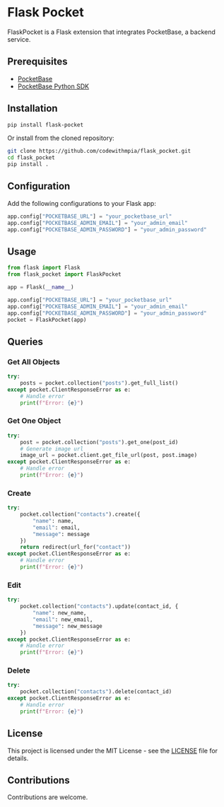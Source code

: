 # Flask Pocket

FlaskPocket is a Flask extension that integrates PocketBase, a backend service.

## Prerequisites

- [PocketBase](https://pocketbase.io/)
- [PocketBase Python SDK](https://github.com/pocketbase/pocketbase-python-sdk)

## Installation

```bash
pip install flask-pocket
```

Or install from the cloned repository:

```bash
git clone https://github.com/codewithmpia/flask_pocket.git
cd flask_pocket
pip install .
```

## Configuration

Add the following configurations to your Flask app:

```python
app.config["POCKETBASE_URL"] = "your_pocketbase_url"
app.config["POCKETBASE_ADMIN_EMAIL"] = "your_admin_email"
app.config["POCKETBASE_ADMIN_PASSWORD"] = "your_admin_password"
```

## Usage

```python
from flask import Flask
from flask_pocket import FlaskPocket

app = Flask(__name__)

app.config["POCKETBASE_URL"] = "your_pocketbase_url"
app.config["POCKETBASE_ADMIN_EMAIL"] = "your_admin_email"
app.config["POCKETBASE_ADMIN_PASSWORD"] = "your_admin_password"
pocket = FlaskPocket(app)
```

## Queries

### Get All Objects

```python
try:
    posts = pocket.collection("posts").get_full_list()
except pocket.ClientResponseError as e:
    # Handle error
    print(f"Error: {e}")
```

### Get One Object

```python
try:
    post = pocket.collection("posts").get_one(post_id)
    # Generate image url
    image_url = pocket.client.get_file_url(post, post.image)
except pocket.ClientResponseError as e:
    # Handle error
    print(f"Error: {e}")
```

### Create

```python
try:
    pocket.collection("contacts").create({
        "name": name,
        "email": email,
        "message": message
    })
    return redirect(url_for("contact"))
except pocket.ClientResponseError as e:
    # Handle error
    print(f"Error: {e}")
```

### Edit

```python
try:
    pocket.collection("contacts").update(contact_id, {
        "name": new_name,
        "email": new_email,
        "message": new_message
    })
except pocket.ClientResponseError as e:
    # Handle error
    print(f"Error: {e}")
```

### Delete

```python
try:
    pocket.collection("contacts").delete(contact_id)
except pocket.ClientResponseError as e:
    # Handle error
    print(f"Error: {e}")
```

## License
This project is licensed under the MIT License - see the [LICENSE](LICENSE) file for details.

## Contributions

Contributions are welcome.

